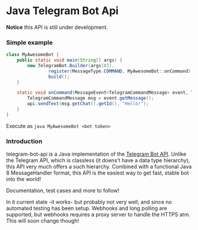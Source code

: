 # Java Telegram Bot Api
**Notice** this API is still under development.

### Simple example
```java
class MyAwesomeBot {
    public static void main(String[] args) {
        new TelegramBot.Builder(args[0]).
                register(MessageType.COMMAND, MyAwesomeBot::onCommand).
                build();
    }

    static void onCommand(MessageEvent<TelegramCommandMessage> event, TelegramApi api) {
        TelegramCommandMessage msg = event.getMessage();
        api.sendText(msg.getChat().getId(), "Hello!");
    }
}
```
Execute as `java MyAwesomeBot <bot token>`

### Introduction

telegram-bot-api is a Java implementation of the [Telegram Bot API](https://core.telegram.org/bots/api). Unlike the Telegram API, which is classless (it doens't have a data type hierarchy), this API very much offers a such hierarchy. Combined with a functional Java 8 MessageHandler format, this API is the easiest way to get fast, stable bot into the world!

Documentation, test cases and more to follow!

In it current state -it works- but probably not very well, and since no automated testing has been setup. Webhooks and long polling are supported, but webhooks requires a proxy server to handle the HTTPS atm. This will soon change though!
